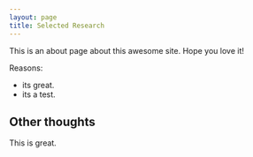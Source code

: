 ```yaml
---
layout: page
title: Selected Research
---
```


This is an about page about this awesome site.
Hope you love it!

Reasons:
- its great.
- its a test.

## Other thoughts

This is great.
